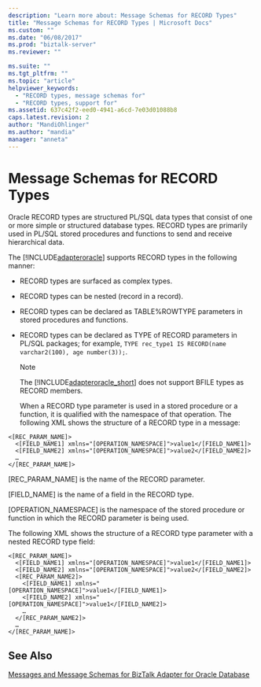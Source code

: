 ```yaml
---
description: "Learn more about: Message Schemas for RECORD Types"
title: "Message Schemas for RECORD Types | Microsoft Docs"
ms.custom: ""
ms.date: "06/08/2017"
ms.prod: "biztalk-server"
ms.reviewer: ""

ms.suite: ""
ms.tgt_pltfrm: ""
ms.topic: "article"
helpviewer_keywords: 
  - "RECORD types, message schemas for"
  - "RECORD types, support for"
ms.assetid: 637c42f2-eed0-4941-a6cd-7e03d01088b8
caps.latest.revision: 2
author: "MandiOhlinger"
ms.author: "mandia"
manager: "anneta"
---
```

# Message Schemas for RECORD Types
Oracle RECORD types are structured PL/SQL data types that consist of one or more simple or structured database types. RECORD types are primarily used in PL/SQL stored procedures and functions to send and receive hierarchical data.  
  
 The [!INCLUDE[adapteroracle](../../includes/adapteroracle-md.md)] supports RECORD types in the following manner:  
  
- RECORD types are surfaced as complex types.  
  
- RECORD types can be nested (record in a record).  
  
- RECORD types can be declared as TABLE%ROWTYPE parameters in stored procedures and functions.  
  
- RECORD types can be declared as TYPE of RECORD parameters in PL/SQL packages; for example, `TYPE rec_type1 IS RECORD(name varchar2(100), age number(3));`.  
  
  > [!NOTE]
  >  The [!INCLUDE[adapteroracle_short](../../includes/adapteroracle-short-md.md)] does not support BFILE types as RECORD members.  
  
  When a RECORD type parameter is used in a stored procedure or a function, it is qualified with the namespace of that operation. The following XML shows the structure of a RECORD type in a message:  
  
```  
<[REC_PARAM_NAME]>  
  <[FIELD_NAME1] xmlns="[OPERATION_NAMESPACE]">value1</[FIELD_NAME1]>  
  <[FIELD_NAME2] xmlns="[OPERATION_NAMESPACE]">value2</[FIELD_NAME2]>  
  …  
</[REC_PARAM_NAME]>  
```  
  
 [REC_PARAM_NAME] is the name of the RECORD parameter.  
  
 [FIELD_NAME] is the name of a field in the RECORD type.  
  
 [OPERATION_NAMESPACE] is the namespace of the stored procedure or function in which the RECORD parameter is being used.  
  
 The following XML shows the structure of a RECORD type parameter with a nested RECORD type field:  
  
```  
<[REC_PARAM_NAME]>    
  <[FIELD_NAME1] xmlns="[OPERATION_NAMESPACE]">value1</[FIELD_NAME1]>  
  <[FIELD_NAME2] xmlns="[OPERATION_NAMESPACE]">value2</[FIELD_NAME2]>  
  <[REC_PARAM_NAME2]>  
    <[FIELD_NAME1] xmlns="[OPERATION_NAMESPACE]">value1</[FIELD_NAME1]>  
    <[FIELD_NAME2] xmlns="[OPERATION_NAMESPACE]">value1</[FIELD_NAME2]>  
    …  
  </[REC_PARAM_NAME2]>  
  …  
</[REC_PARAM_NAME]>  
```  
  
## See Also  
 [Messages and Message Schemas for BizTalk Adapter for Oracle Database](../../adapters-and-accelerators/adapter-oracle-database/messages-and-message-schemas-for-biztalk-adapter-for-oracle-database.md)

